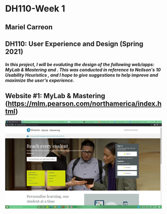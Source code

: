 # DH110-Week 1
## Mariel Carreon 
## DH110: User Experience and Design (Spring 2021)
##### In this project, I will be evaluting the design of the following web/apps: MyLab & Mastering and . This was conducted in reference to **Neilson's 10 Usability Heuristics** , and I hope to give suggestions to help improve and maximize the user's experience.

## Website #1: MyLab & Mastering (https://mlm.pearson.com/northamerica/index.html)
![MyLab Homepage](mylab-ss.png)





